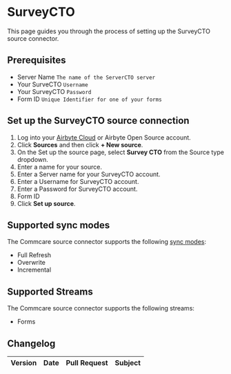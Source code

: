 # SurveyCTO

This page guides you through the process of setting up the SurveyCTO source connector.

## Prerequisites

- Server Name `The name of the ServerCTO server`
- Your SurveCTO `Username`
- Your SurveyCTO `Password`
- Form ID `Unique Identifier for one of your forms`

## Set up the SurveyCTO source connection
1. Log into your [Airbyte Cloud](https://cloud.airbyte.io/workspaces) or Airbyte Open Source account.
2. Click **Sources** and then click **+ New source**.
3. On the Set up the source page, select **Survey CTO** from the Source type dropdown.
4. Enter a name for your source.
5. Enter a Server name for your SurveyCTO account. 
6. Enter a Username for SurveyCTO account.
7. Enter a Password for SurveyCTO account.
8. Form ID 
9. Click **Set up source**.

## Supported sync modes

The Commcare source connector supports the following [sync modes](https://docs.airbyte.com/cloud/core-concepts#connection-sync-modes):

- Full Refresh
- Overwrite
- Incremental

## Supported Streams

The Commcare source connector supports the following streams:

- Forms

## Changelog

| Version | Date | Pull Request | Subject |
| :------ | :--- | :----------- | :------ |

